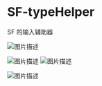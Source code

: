 # SF-typeHelper
SF 的输入辅助器

![图片描述][1]

![图片描述][2]
![图片描述][3]

![图片描述][4]


  [1]: http://segmentfault.com/img/bVpVZb
  [2]: http://segmentfault.com/img/bVpVZc
  [3]: http://segmentfault.com/img/bVpVZd
  [4]: http://segmentfault.com/img/bVpVZe
